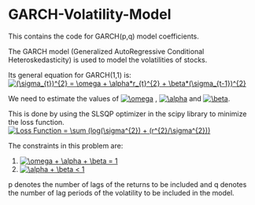 # GARCH-Volatility-Model
This contains the code for GARCH(p,q) model coefficients.

The GARCH model (Generalized AutoRegressive Conditional Heteroskedasticity) is used to model the volatilities of stocks.

Its general equation for GARCH(1,1) is:
<a href="https://www.codecogs.com/eqnedit.php?latex=(\sigma_{t})^{2}&space;=&space;\omega&space;&plus;&space;\alpha*r_{t}^{2}&space;&plus;&space;\beta*(\sigma_{t-1})^{2}" target="_blank"><img src="https://latex.codecogs.com/png.latex?(\sigma_{t})^{2}&space;=&space;\omega&space;&plus;&space;\alpha*r_{t}^{2}&space;&plus;&space;\beta*(\sigma_{t-1})^{2}" title="(\sigma_{t})^{2} = \omega + \alpha*r_{t}^{2} + \beta*(\sigma_{t-1})^{2}" /></a>


We need to estimate the values of <a href="https://www.codecogs.com/eqnedit.php?latex=\omega" target="_blank"><img src="https://latex.codecogs.com/png.latex?\omega" title="\omega" /></a> , <a href="https://www.codecogs.com/eqnedit.php?latex=\alpha" target="_blank"><img src="https://latex.codecogs.com/png.latex?\alpha" title="\alpha" /></a> and <a href="https://www.codecogs.com/eqnedit.php?latex=\beta" target="_blank"><img src="https://latex.codecogs.com/png.latex?\beta" title="\beta" /></a>.

This is done by using the SLSQP optimizer in the scipy library to minimize the loss function.
<a href="https://www.codecogs.com/eqnedit.php?latex=Loss&space;Function&space;=&space;\sum&space;(log(\sigma^{2})&space;&plus;&space;(r^{2}/\sigma^{2}))" target="_blank"><img src="https://latex.codecogs.com/gif.latex?Loss&space;Function&space;=&space;\sum&space;(log(\sigma^{2})&space;&plus;&space;(r^{2}/\sigma^{2}))" title="Loss Function = \sum (log(\sigma^{2}) + (r^{2}/\sigma^{2}))" /></a>


The constraints in this problem are:
1. <a href="https://www.codecogs.com/eqnedit.php?latex=\omega&space;&plus;&space;\alpha&space;&plus;&space;\beta&space;=&space;1" target="_blank"><img src="https://latex.codecogs.com/gif.latex?\omega&space;&plus;&space;\alpha&space;&plus;&space;\beta&space;=&space;1" title="\omega + \alpha + \beta = 1" /></a> 
2. <a href="https://www.codecogs.com/eqnedit.php?latex=\alpha&space;&plus;&space;\beta&space;<&space;1" target="_blank"><img src="https://latex.codecogs.com/gif.latex?\alpha&space;&plus;&space;\beta&space;<&space;1" title="\alpha + \beta < 1" /></a>

p denotes the number of lags of the returns to be included and q denotes the number of lag periods of the volatility to be included in the model.
